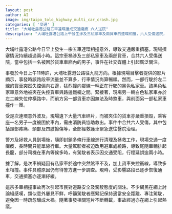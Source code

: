 ```yaml
---
layout: post
author: AI
image: img/taipo_tolo_highway_multi_car_crash.jpg
categories: [ '交通' ]
title: "大埔吐露港公路五車連環撞成交通癱瘓 六人送院"
description: "大埔吐露港公路上午發生涉及三私家車及兩貨車的連環相撞，六人受傷送院，現場交通癱瘓逾兩小時。疑因貨車失控及煞車不及釀禍，事故在社交平台引熱議，網民關注路面安全與駕駛態度問題，警方正進一步調查原因，事故路段已陸續恢復通車。"
---
```

大埔吐露港公路今日早上發生一宗五車連環相撞意外，導致交通嚴重擠塞，現場擠塞情況持續超過兩小時。這宗車禍涉及三部私家車及兩部貨車，合共六人受傷送院，當中包括一名被困於貨車車廂內的男子，事件在社交媒體上引起廣泛關注。

事發於今日上午11時許，大埔吐露港公路往九龍方向。根據現場目擊者提供的影片顯示，事發時該路段車流量並不算多，行車情況尚算暢順。然而，一部行駛於左二線的貨車突然失控偏向右邊，猛烈撞向鄰線一輛正在行駛的黑色私家車。該黑色私家車意外地被夾在失控貨車與路邊鐵欄之間。緊接著，現場另一輛白色私家車亦於左二線失位停橫路中，而前方另一部貨車亦因無法及時煞車，與前面另一部私家車撞作一團。

受是次連環意外波及，現場遺下大量汽車碎片，而被夾住的貨車亦嚴重損毀，乘客座一名男子一度被困於車內，需由消防員協助救出。事件中合共六人受傷，其中包括頸部疼痛、頭部及四肢擦傷等，全部經救護車緊急送往醫院治理。

警方及拯救人員到場後，隨即封鎖多條行車線進行清理及拯救工作，現場交通一度癱瘓，長時間只能單線行車。大量駕駛者被迫改用避車處繞路，導致尾隨車輛排起長龍，部分司機在車內等候多時，有駕駛者表示因交通受阻，行程延誤逾兩小時。

據了解，是次車禍疑因有私家車於途中突然煞車不及，加上貨車失控衝線，導致多車相撞。事件具體原因仍有待警方進一步調查。現時，受影響路段已逐步恢復通車，交通擠塞亦逐漸紓緩。

這宗多車相撞事故再次引起市民對道路安全及駕駛態度的關注。不少網民在網上討論組感嘆，類似意外屢見不鮮，呼籲駕駛者應緊記保持適當安全距離、專注駕駛，避免因一時疏忽釀成大禍。隨著事發相關短片不斷轉載，事故經過亦在網上引起熱議。